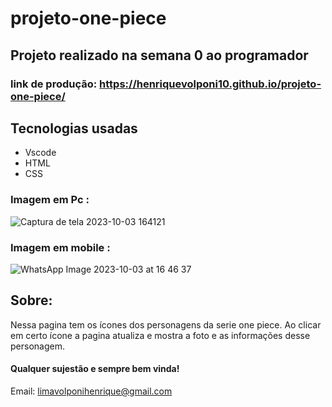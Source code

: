 # projeto-one-piece
## Projeto realizado na semana 0 ao programador
### link de produção: https://henriquevolponi10.github.io/projeto-one-piece/

## Tecnologias usadas
- Vscode
- HTML
- CSS

### Imagem em Pc :
![Captura de tela 2023-10-03 164121](https://github.com/henriquevolponi10/projeto-one-piece/assets/141272629/44f9a2c7-08c0-4b25-ae17-11205a2884a6)

### Imagem em mobile :
![WhatsApp Image 2023-10-03 at 16 46 37](https://github.com/henriquevolponi10/projeto-one-piece/assets/141272629/cb4a5d79-4d4b-409b-a8fa-8a71729b3820)

## Sobre:
Nessa pagina tem os ícones dos personagens da serie one piece. Ao clicar em certo ícone a pagina atualiza e mostra a foto e as informações desse personagem.

#### Qualquer sujestão e sempre bem vinda! 
Email: limavolponihenrique@gmail.com
